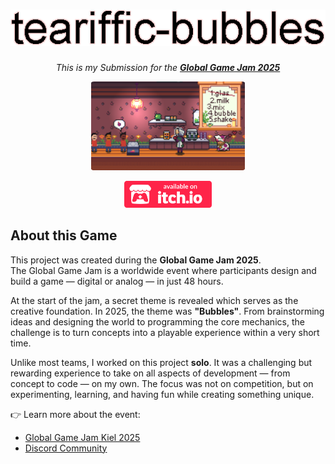 <h1 align="center">
    <a href=".">
    <img src="./images/logo.png">
    </a>
</h1>

<p align="center">
  <i align="center">This is my Submission for the <a href="https://globalgamejam.org/jam-sites/2025/ggj-kiel-powered-ifgamesh-ev"><b>Global Game Jam 2025</b></a></i>
</p>

<p align="center">
    <img width="49%" src="./images/tb_1.png" alt="showcase_1" style="border-radius:2%"/>
</p>

<p align="center">
  <a href="https://pentixel.itch.io/teariffic-bubbles">
    <img alt="available on itch.io" title="App Store" src="./images/itch-badge-color.svg" width="140">
  </a>
</p>

## About this Game

This project was created during the **Global Game Jam 2025**.  
The Global Game Jam is a worldwide event where participants design and build a game — digital or analog — in just 48 hours.  

At the start of the jam, a secret theme is revealed which serves as the creative foundation. In 2025, the theme was **"Bubbles"**. From brainstorming ideas and designing the world to programming the core mechanics, the challenge is to turn concepts into a playable experience within a very short time.  

Unlike most teams, I worked on this project **solo**. It was a challenging but rewarding experience to take on all aspects of development — from concept to code — on my own. The focus was not on competition, but on experimenting, learning, and having fun while creating something unique.  

👉 Learn more about the event:  
- [Global Game Jam Kiel 2025](https://globalgamejam.org/jam-sites/2025/ggj-kiel-powered-ifgamesh-ev)  
- [Discord Community](https://discord.com/invite/XMuf4tf)  
